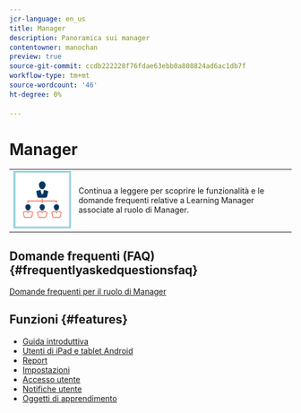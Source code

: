 ```yaml
---
jcr-language: en_us
title: Manager
description: Panoramica sui manager
contentowner: manochan
preview: true
source-git-commit: ccdb222228f76fdae63ebb0a808824ad6ac1db7f
workflow-type: tm+mt
source-wordcount: '46'
ht-degree: 0%

---
```




# Manager

<table> 
 <tbody>
  <tr> 
   <td><img src="assets/manager2.png"></td> 
   <td><p>Continua a leggere per scoprire le funzionalità e le domande frequenti relative a Learning Manager associate al ruolo di Manager. </p></td> 
  </tr> 
 </tbody>
</table>

## Domande frequenti (FAQ) {#frequentlyaskedquestionsfaq}

[Domande frequenti per il ruolo di Manager](managers/frequently-asked-questions-for-managers.md)

## Funzioni {#features}

* [Guida introduttiva](managers/feature-summary/learning-objects.md#main-pars_header)
* [Utenti di iPad e tablet Android](managers/feature-summary/ipad-android-tablet-users.md)
* [Report](managers/feature-summary/reports.md)
* [Impostazioni](managers/feature-summary/settings.md)
* [Accesso utente](managers/feature-summary/user-login.md)
* [Notifiche utente](managers/feature-summary/user-notifications.md) [](managers/feature-summary/settings.md)
* [Oggetti di apprendimento](managers/feature-summary/learning-objects.md)
